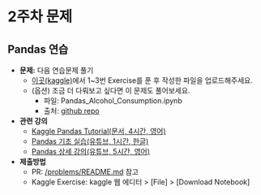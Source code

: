 # 2주차 문제
 ## Pandas 연습
  * **문제:** 다음 연습문제 풀기
	* [이곳(kaggle)](https://www.kaggle.com/learn/pandas)에서 1~3번 Exercise를 푼 후 작성한 파일을 업로드해주세요.
	* (옵션) 조금 더 다뤄보고 싶다면 이 문제도 풀어보세요. 
		* 파일: Pandas_Alcohol_Consumption.ipynb
		* 출처: [github repo](https://github.com/guipsamora/pandas_exercises)
  * **관련 강의**
  	* [Kaggle Pandas Tutorial(문서, 4시간, 영어)](https://www.kaggle.com/learn/pandas)
	* [Pandas 기초 실습(유튜브, 1시간, 한글)](https://www.youtube.com/playlist?list=PLVNY1HnUlO26Igldy2Q6Nb2LZbpQWTyle)
	* [Pandas 상세 강의(유튜브, 5시간, 영어)](https://www.youtube.com/playlist?list=PL-osiE80TeTsWmV9i9c58mdDCSskIFdDS)
  * **제출방법**
	* PR: [/problems/README.md](https://github.com/Cotidie/PNU-ML-Study/blob/main/problems/README.md) 참고
	* Kaggle Exercise: kaggle 웹 에디터 > [File] > [Download Notebook]
